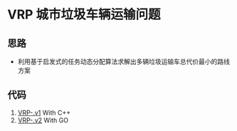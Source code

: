 # VRP 城市垃圾车辆运输问题
## 思路
+ 利用基于启发式的任务动态分配算法求解出多辆垃圾运输车总代价最小的路线方案
## 代码
1. [VRP-.v1](https://github.com/Wan58169/VRP-.v1.git) With C++
2. [VRP-.v2](https://github.com/Wan58169/VRP-v.2.git) With GO
